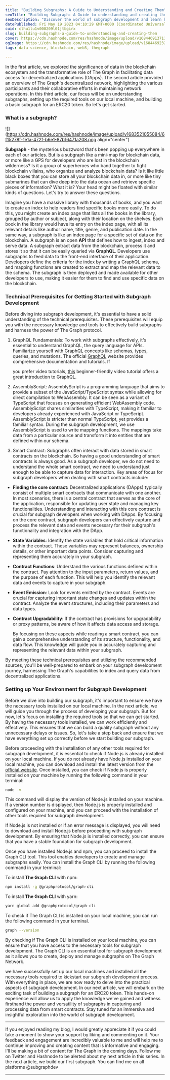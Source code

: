 ```yaml
---
title: "Building Subgraphs: A Guide to Understanding and Creating Them"
seoTitle: "Building Subgraph: A Guide to understanding and creating them"
seoDescription: "Discover the world of subgraph development and learn how to create powerful subgraphs in this comprehensive guide."
datePublished: Fri May 19 2023 04:10:29 GMT+0000 (Coordinated Universal Time)
cuid: clhu1lu1v000209l01jtbgirx
slug: building-subgraphs-a-guide-to-understanding-and-creating-them
cover: https://cdn.hashnode.com/res/hashnode/image/upload/v1684469137111/bc252cd0-be9f-4523-b4a8-ffd8421534d8.png
ogImage: https://cdn.hashnode.com/res/hashnode/image/upload/v1684469232289/f72272c7-89c4-411e-b72b-4ac0622c5fc5.png
tags: data-science, blockchain, web3, thegraph

---
```


In the first article, we explored the significance of data in the blockchain ecosystem and the transformative role of The Graph in facilitating data access for decentralized applications (DApps). The second article provided an overview of The Graph's decentralized network, highlighting the various participants and their collaborative efforts in maintaining network operations. In this third article, our focus will be on understanding subgraphs, setting up the required tools on our local machine, and building a basic subgraph for an ERC20 token. So let's get started.

### What is a subgraph?

![](https://cdn.hashnode.com/res/hashnode/image/upload/v1683521055084/6f15278f-1e1a-472f-b6e1-87b16471a208.png align="center")

**Subgraph** - the mysterious buzzword that's been popping up everywhere in each of our articles. But is a subgraph like a mini-map for blockchain data, or more like a GPS for developers who are lost in the blockchain wilderness? Is it a group of superheroes who band together to fight blockchain villains, who organize and analyze blockchain data? Is it like little black boxes that you can store all your blockchain data in, or more like tiny submarines that can dive deep into the data ocean and retrieve specific pieces of information? What it is? Your head might be floated with similar kinds of questions. Let's try to answer these questions.

Imagine you have a massive library with thousands of books, and you want to create an index to help readers find specific books more easily. To do this, you might create an index page that lists all the books in the library, grouped by author or subject, along with their location on the shelves. Each book in the library would have its entry on the index page, with all its relevant details like author name, title, genre, and publication date. In the same way, a subgraph is like an index page for a specific set of data on the blockchain. A subgraph is an open **API** that defines how to ingest, index and serve data. A subgraph extract data from the blockchain, process it and stores it so that it can be easily queried via **GraphQL**. Developers use subgraphs to feed data to the front-end interface of their application. Developers define the criteria for the index by writing a GraphQL schema, and mapping functions are created to extract and map the relevant data to the schema. The subgraph is then deployed and made available for other developers to use, making it easier for them to find and use specific data on the blockchain.

### Technical Prerequisites for Getting Started with Subgraph Development

Before diving into subgraph development, it's essential to have a solid understanding of the technical prerequisites. These prerequisites will equip you with the necessary knowledge and tools to effectively build subgraphs and harness the power of The Graph protocol.

1. GraphQL Fundamentals: To work with subgraphs effectively, it's essential to understand GraphQL, the query language for APIs. Familiarize yourself with GraphQL concepts like schemas, types, queries, and mutations. The official [GraphQL](https://graphql.org/learn/) website provides comprehensive documentation and tutorials. If
    
    you prefer video tutorials, [this](https://youtu.be/yqWzCV0kU_c) beginner-friendly video tutorial offers a great introduction to GraphQL.
    
2. AssemblyScript: AssemblyScript is a programming language that aims to provide a subset of the JavaScript/TypeScript syntax while allowing for direct compilation to WebAssembly. It can be seen as a variant of TypeScript that focuses on generating efficient WebAssembly code. AssemblyScript shares similarities with TypeScript, making it familiar to developers already experienced with JavaScript or TypeScript. AssemblyScript is stricter than normal TypeScript, yet provides a familiar syntax. During the subgraph development, we use AssemblyScript is used to write mapping functions. The mappings take data from a particular source and transform it into entities that are defined within our schema.
    
3. Smart Contract: Subgraphs often interact with data stored in smart contracts on the blockchain. So having a good understanding of smart contracts is always good. As a subgraph developer, we do not need to understand the whole smart contract, we need to understand just enough to be able to capture data for interaction. Key areas of focus for subgraph developers when dealing with smart contracts include:
    

* **Finding the core contract:** Decentralized applications (DApps) typically consist of multiple smart contracts that communicate with one another. In most scenarios, there is a central contract that serves as the core of the application, responsible for updating user state and managing key functionalities. Understanding and interacting with this core contract is crucial for subgraph developers when working with DApps. By focusing on the core contract, subgraph developers can effectively capture and process the relevant data and events necessary for their subgraph's functionality and integration with the DApp.
    
* **State Variables**: Identify the state variables that hold critical information within the contract. These variables may represent balances, ownership details, or other important data points. Consider capturing and representing them accurately in your subgraph.
    
* **Contract Functions**: Understand the various functions defined within the contract. Pay attention to the input parameters, return values, and the purpose of each function. This will help you identify the relevant data and events to capture in your subgraph.
    
* **Event Emission**: Look for events emitted by the contract. Events are crucial for capturing important state changes and updates within the contract. Analyze the event structures, including their parameters and data types.
    
* **Contract Upgradability**: If the contract has provisions for upgradability or proxy patterns, be aware of how it affects data access and storage.
    
    By focusing on these aspects while reading a smart contract, you can gain a comprehensive understanding of its structure, functionality, and data flow. This knowledge will guide you in accurately capturing and representing the relevant data within your subgraph.
    

By meeting these technical prerequisites and utilizing the recommended sources, you'll be well-prepared to embark on your subgraph development journey, harnessing The Graph's capabilities to index and query data from decentralized applications.

### Setting up Your Environment for Subgraph Development

Before we dive into building our subgraph, it's important to ensure we have the necessary tools installed on our local machine. In the next article, we will guide you through the process of developing your subgraph. But for now, let's focus on installing the required tools so that we can get started. By having the necessary tools installed, we can work efficiently and effectively. This ensures that we can build a quality subgraph without any unnecessary delays or issues. So, let's take a step back and ensure that we have everything set up correctly before we start building our subgraph.

Before proceeding with the installation of any other tools required for subgraph development, it is essential to check if Node.js is already installed on your local machine. If you do not already have Node.js installed on your local machine, you can download and install the latest version from the [official website](https://nodejs.org/en/download). Once installed, you can check if Node.js is properly installed on your machine by running the following command in your terminal:

```bash
node -v
```

This command will display the version of Node.js installed on your machine. If a version number is displayed, then Node.js is properly installed and configured on your machine, and you can proceed with the installation of other tools required for subgraph development.

If Node.js is not installed or if an error message is displayed, you will need to download and install Node.js before proceeding with subgraph development. By ensuring that Node.js is installed correctly, you can ensure that you have a stable foundation for subgraph development.

Once you have installed Node.js and npm, you can proceed to install the Graph CLI tool. This tool enables developers to create and manage subgraphs easily. You can install the Graph CLI by running the following command in your terminal:

To install **The Graph CLI** with npm:

```bash
npm install -g @graphprotocol/graph-cli
```

To install **The Graph CLI** with yarn:

```bash
yarn global add @graphprotocol/graph-cli
```

To check if The Graph CLI is installed on your local machine, you can run the following command in your terminal.

```bash
graph --version
```

By checking if The Graph CLI is installed on your local machine, you can ensure that you have access to the necessary tools for subgraph development. The Graph CLI is an essential tool for subgraph development as it allows you to create, deploy and manage subgraphs on The Graph Network.

we have successfully set up our local machines and installed all the necessary tools required to kickstart our subgraph development process. With everything in place, we are now ready to delve into the practical aspects of subgraph development. In our next article, we will embark on the exciting task of building a subgraph for an ERC20 token. This hands-on experience will allow us to apply the knowledge we've gained and witness firsthand the power and versatility of subgraphs in capturing and processing data from smart contracts. Stay tuned for an immersive and insightful exploration into the world of subgraph development.

---

If you enjoyed reading my blog, I would greatly appreciate it if you could take a moment to show your support by liking and commenting on it. Your feedback and engagement are incredibly valuable to me and will help me to continue improving and creating content that is informative and engaging. I'll be making a bit of content for The Graph in the coming days. Follow me on Twitter and Hashnode to be alerted about my next article in this series. In the next article, we build our first subgraph. You can find me on all platforms @subgraphdev

---